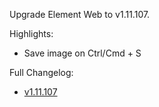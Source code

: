 Upgrade Element Web to v1.11.107.

Highlights:
* Save image on Ctrl/Cmd + S

Full Changelog:
* [v1.11.107](https://github.com/element-hq/element-web/releases/tag/v1.11.107)
